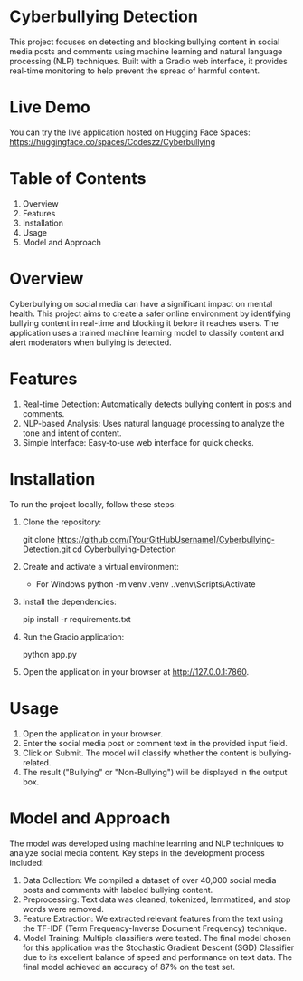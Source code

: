 # Cyberbullying Detection

This project focuses on detecting and blocking bullying content in social media posts and comments using machine learning and natural language processing (NLP) techniques. Built with a Gradio web interface, it provides real-time monitoring to help prevent the spread of harmful content.

# Live Demo

You can try the live application hosted on Hugging Face Spaces:
https://huggingface.co/spaces/Codeszz/Cyberbullying

# Table of Contents

1) Overview
2) Features
3) Installation
4) Usage
5) Model and Approach

# Overview

Cyberbullying on social media can have a significant impact on mental health. This project aims to create a safer online environment by identifying bullying content in real-time and blocking it before it reaches users. The application uses a trained machine learning model to classify content and alert moderators when bullying is detected.

# Features

1) Real-time Detection: Automatically detects bullying content in posts and comments.
2) NLP-based Analysis: Uses natural language processing to analyze the tone and intent of content.
3) Simple Interface: Easy-to-use web interface for quick checks.

# Installation

To run the project locally, follow these steps:

1) Clone the repository:

   git clone https://github.com/[YourGitHubUsername]/Cyberbullying-Detection.git
   cd Cyberbullying-Detection

2) Create and activate a virtual environment:

   - For Windows
   python -m venv .venv
   .\.venv\Scripts\Activate

3) Install the dependencies:

   pip install -r requirements.txt

4) Run the Gradio application:

   python app.py

5) Open the application in your browser at http://127.0.0.1:7860.


# Usage

1) Open the application in your browser.
2) Enter the social media post or comment text in the provided input field.
3) Click on Submit. The model will classify whether the content is bullying-related.
4) The result ("Bullying" or "Non-Bullying") will be displayed in the output box.


# Model and Approach

The model was developed using machine learning and NLP techniques to analyze social media content. Key steps in the development process included:

1) Data Collection: We compiled a dataset of over 40,000 social media posts and comments with labeled bullying content.
2) Preprocessing: Text data was cleaned, tokenized, lemmatized, and stop words were removed.
3) Feature Extraction: We extracted relevant features from the text using the TF-IDF (Term Frequency-Inverse Document Frequency) technique.
4) Model Training: Multiple classifiers were tested. The final model chosen for this application was the Stochastic Gradient Descent (SGD) Classifier due to its excellent balance of speed and performance on text data. The final model achieved an accuracy of 87% on the test set.
